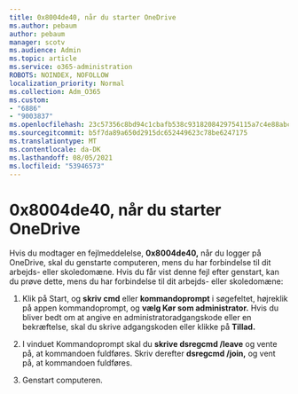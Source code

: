 ```yaml
---
title: 0x8004de40, når du starter OneDrive
ms.author: pebaum
author: pebaum
manager: scotv
ms.audience: Admin
ms.topic: article
ms.service: o365-administration
ROBOTS: NOINDEX, NOFOLLOW
localization_priority: Normal
ms.collection: Adm_O365
ms.custom:
- "6886"
- "9003837"
ms.openlocfilehash: 23c57356c8bd94c1cbafb538c9318208429754115a7c4e88abc93d293b5ea6e1
ms.sourcegitcommit: b5f7da89a650d2915dc652449623c78be6247175
ms.translationtype: MT
ms.contentlocale: da-DK
ms.lasthandoff: 08/05/2021
ms.locfileid: "53946573"
---
```

# <a name="0x8004de40-error-when-launching-onedrive"></a>0x8004de40, når du starter OneDrive

Hvis du modtager en fejlmeddelelse, **0x8004de40,** når du logger på OneDrive, skal du genstarte computeren, mens du har forbindelse til dit arbejds- eller skoledomæne. Hvis du får vist denne fejl efter genstart, kan du prøve dette, mens du har forbindelse til dit arbejds- eller skoledomæne:

1. Klik på Start, og **skriv cmd** eller **kommandoprompt** i søgefeltet, højreklik på appen kommandoprompt, og **vælg Kør som administrator.** Hvis du bliver bedt om at angive en administratoradgangskode eller en bekræftelse, skal du skrive adgangskoden eller klikke på **Tillad.**  

2. I vinduet Kommandoprompt skal du **skrive dsregcmd /leave**  og vente på, at kommandoen fuldføres. Skriv derefter **dsregcmd /join,** og vent på, at kommandoen fuldføres.
3. Genstart computeren.
